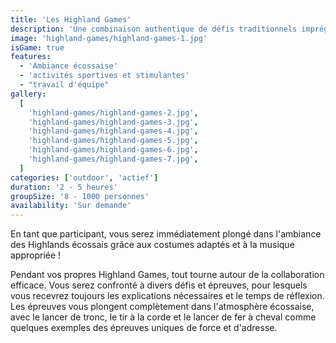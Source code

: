 ```yaml
---
title: 'Les Highland Games'
description: 'Une combinaison authentique de défis traditionnels imprégnés de caractère écossais.'
image: 'highland-games/highland-games-1.jpg'
isGame: true
features:
  - 'Ambiance écossaise'
  - 'activités sportives et stimulantes'
  - "travail d'équipe"
gallery:
  [
    'highland-games/highland-games-2.jpg',
    'highland-games/highland-games-3.jpg',
    'highland-games/highland-games-4.jpg',
    'highland-games/highland-games-5.jpg',
    'highland-games/highland-games-6.jpg',
    'highland-games/highland-games-7.jpg',
  ]
categories: ['outdoor', 'actief']
duration: '2 - 5 heures'
groupSize: '8 - 1000 personnes'
availability: 'Sur demande'
---
```


En tant que participant, vous serez immédiatement plongé dans l'ambiance des Highlands écossais grâce aux costumes adaptés et à la musique appropriée !

Pendant vos propres Highland Games, tout tourne autour de la collaboration efficace. Vous serez confronté à divers défis et épreuves, pour lesquels vous recevrez toujours les explications nécessaires et le temps de réflexion. Les épreuves vous plongent complètement dans l'atmosphère écossaise, avec le lancer de tronc, le tir à la corde et le lancer de fer à cheval comme quelques exemples des épreuves uniques de force et d'adresse.
